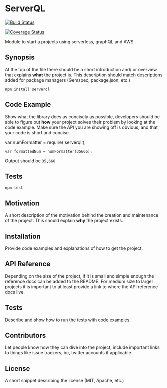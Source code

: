 ServerQL
=========


[![Build Status](https://travis-ci.org/vikoperdomo/serverql.svg?branch=master)](https://travis-ci.org/vikoperdomo/serverql)

[![Coverage Status](https://coveralls.io/repos/github/vikoperdomo/serverql/badge.svg)](https://coveralls.io/github/vikoperdomo/serverql)


Module to start a projects using serverless, graphQL and AWS

## Synopsis

At the top of the file there should be a short introduction and/ or overview that explains **what** the project is. This description should match descriptions added for package managers (Gemspec, package.json, etc.)

  `npm install serverql`


## Code Example

Show what the library does as concisely as possible, developers should be able to figure out **how** your project solves their problem by looking at the code example. Make sure the API you are showing off is obvious, and that your code is short and concise.

 var numFormatter = require('serverql');

    var formattedNum = numFormatter(35666);
  
  
  Output should be `35,666`


## Tests

  `npm test`


## Motivation

A short description of the motivation behind the creation and maintenance of the project. This should explain **why** the project exists.

## Installation

Provide code examples and explanations of how to get the project.

## API Reference

Depending on the size of the project, if it is small and simple enough the reference docs can be added to the README. For medium size to larger projects it is important to at least provide a link to where the API reference docs live.

## Tests

Describe and show how to run the tests with code examples.

## Contributors

Let people know how they can dive into the project, include important links to things like issue trackers, irc, twitter accounts if applicable.

## License

A short snippet describing the license (MIT, Apache, etc.)
